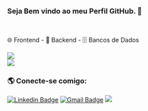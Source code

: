 <h3>Seja Bem vindo ao meu Perfil GitHub. 🤗</h3>
</br>
<div align="left" valign="top">
  <p>🌐 Frontend - 🐍 Backend - 🗄️ Bancos de Dados</p>
  <img src="https://skillicons.dev/icons?i=html,css,js,bootstrap" style="widht: 50px height="50px" /><br/>
  <img src="https://skillicons.dev/icons?i=python,django,postgres,mysql" style="widht: 50px height="50px" />
<br/>

### 🌎 Conecte-se comigo:

[![Linkedin Badge](https://img.shields.io/badge/-Raphael%20Souza-6633cc?style=flat-square&logo=Linkedin&logoColor=white&link=https://www.linkedin.com/in/raphaelbsouza/)](https://www.linkedin.com/in/raphaelbsouza/) 
[![Gmail Badge](https://img.shields.io/badge/-raphaelstc@gmail.com-6633cc?style=flat-square&logo=Gmail&logoColor=white&link=mailto:raphaelstc@gmail.com)](mailto:raphaelstc@gmail.com)
<a href="https://raphael.code9ti.com.br/" target="_blank">
  <img src="https://img.shields.io/badge/-Portfólio-6633cc?style=flat-square&logo=Google%20Chrome&logoColor=white"/>
</a>
</div>
